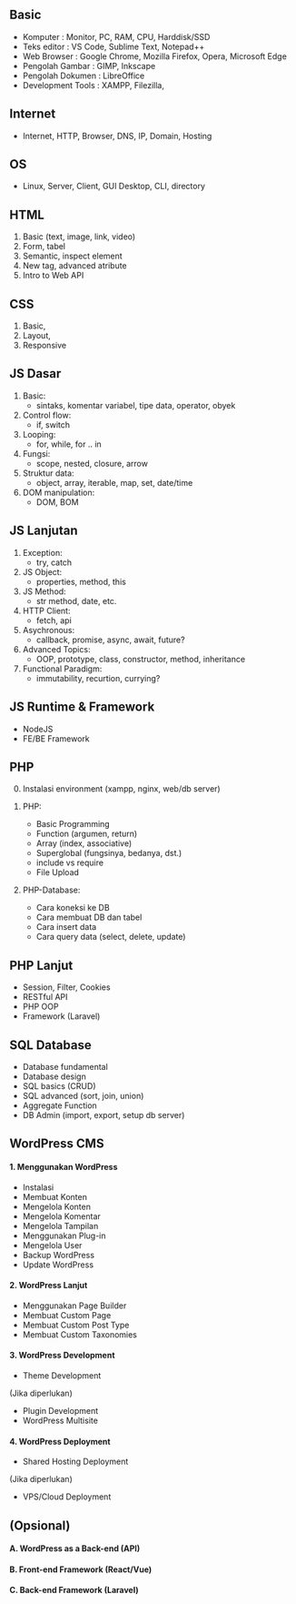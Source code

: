 
## Basic

- Komputer          : Monitor, PC, RAM, CPU, Harddisk/SSD
- Teks editor       : VS Code, Sublime Text, Notepad++
- Web Browser       : Google Chrome, Mozilla Firefox, Opera, Microsoft Edge
- Pengolah Gambar   : GIMP, Inkscape
- Pengolah Dokumen  : LibreOffice
- Development Tools : XAMPP, Filezilla,

## Internet

- Internet, HTTP, Browser, DNS, IP, Domain, Hosting

## OS

- Linux, Server, Client, GUI Desktop, CLI, directory

## HTML

1. Basic (text, image, link, video)
2. Form, tabel
3. Semantic, inspect element
4. New tag, advanced atribute
4. Intro to Web API

## CSS

1. Basic,
2. Layout,
3. Responsive

## JS Dasar

1. Basic:
    - sintaks, komentar variabel, tipe data, operator, obyek
2. Control flow:
    - if, switch
3. Looping:
    - for, while, for .. in
4. Fungsi:
    - scope, nested, closure, arrow
5. Struktur data:
    - object, array, iterable, map, set, date/time
6. DOM manipulation:
    - DOM, BOM

## JS Lanjutan

1. Exception:
    - try, catch
2. JS Object:
    - properties, method, this
3. JS Method:
    - str method, date, etc.
4. HTTP Client:
    - fetch, api
5. Asychronous:
    - callback, promise, async, await, future?
6. Advanced Topics:
    - OOP, prototype, class, constructor, method, inheritance
7. Functional Paradigm:
    - immutability, recurtion, currying?

## JS Runtime & Framework
- NodeJS
- FE/BE Framework

## PHP

0. Instalasi environment (xampp, nginx, web/db server)

1. PHP: 
    - Basic Programming
    - Function (argumen, return)
    - Array (index, associative)
    - Superglobal (fungsinya, bedanya, dst.)
    - include vs require
    - File Upload

2. PHP-Database:
    - Cara koneksi ke DB
    - Cara membuat DB dan tabel
    - Cara insert data
    - Cara query data (select, delete, update)

## PHP Lanjut

- Session, Filter, Cookies
- RESTful API
- PHP OOP
- Framework (Laravel)

## SQL Database

- Database fundamental
- Database design
- SQL basics (CRUD)
- SQL advanced (sort, join, union)
- Aggregate Function
- DB Admin (import, export, setup db server)

## WordPress CMS

#### 1. Menggunakan WordPress

- Instalasi
- Membuat Konten
- Mengelola Konten
- Mengelola Komentar
- Mengelola Tampilan
- Menggunakan Plug-in
- Mengelola User
- Backup WordPress
- Update WordPress

#### 2. WordPress Lanjut

- Menggunakan Page Builder
- Membuat Custom Page
- Membuat Custom Post Type
- Membuat Custom Taxonomies

#### 3. WordPress Development

- Theme Development

(Jika diperlukan)
- Plugin Development
- WordPress Multisite

#### 4. WordPress Deployment

- Shared Hosting Deployment

(Jika diperlukan)
- VPS/Cloud Deployment

## (Opsional)

#### A. WordPress as a Back-end (API)
#### B. Front-end Framework (React/Vue)
#### C. Back-end Framework (Laravel)



